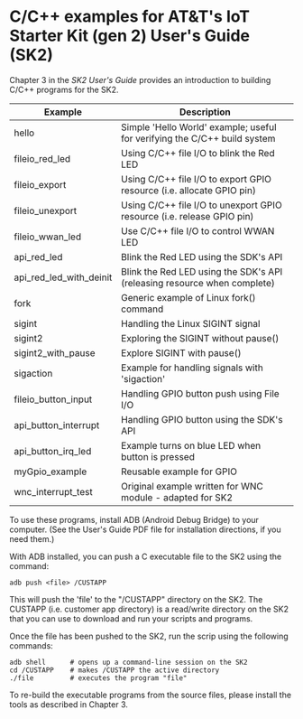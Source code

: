 # C/C++ examples for AT&T's IoT Starter Kit (gen 2) User's Guide (SK2) #

Chapter 3 in the *SK2 User's Guide* provides an introduction to building C/C++ programs for the SK2.

Example                 | Description
------------------------|--------------------------------------------------------------------------
hello			| Simple 'Hello World' example; useful for verifying the C/C++ build system
fileio_red_led          | Using C/C++ file I/O to blink the Red LED
fileio_export		| Using C/C++ file I/O to export GPIO resource (i.e. allocate GPIO pin)
fileio_unexport		| Using C/C++ file I/O to unexport GPIO resource (i.e. release GPIO pin)
fileio_wwan_led		| Use C/C++ file I/O to control WWAN LED
api_red_led		| Blink the Red LED using the SDK's API
api_red_led_with_deinit	| Blink the Red LED using the SDK's API (releasing resource when complete)
fork			| Generic example of Linux fork() command
sigint			| Handling the Linux SIGINT signal
sigint2			| Exploring the SIGINT without pause()
sigint2_with_pause	| Explore SIGINT with pause()
sigaction		| Example for handling signals with 'sigaction'
fileio_button_input	| Handling GPIO button push using File I/O
api_button_interrupt    | Handling GPIO button using the SDK's API
api_button_irq_led	| Example turns on blue LED when button is pressed
myGpio_example		| Reusable example for GPIO
wnc_interrupt_test	| Original example written for WNC module - adapted for SK2

To use these programs, install ADB (Android Debug Bridge) to your computer. (See the User's Guide PDF file for installation directions, if you need them.)

With ADB installed, you can push a C executable file to the SK2 using the command:

    adb push <file> /CUSTAPP

This will push the 'file' to the "/CUSTAPP" directory on the SK2. The CUSTAPP (i.e. customer app directory) is a read/write directory on the SK2 that you can use to download and run your scripts and programs.

Once the file has been pushed to the SK2, run the scrip using the following commands:

    adb shell      # opens up a command-line session on the SK2
    cd /CUSTAPP    # makes /CUSTAPP the active directory
    ./file         # executes the program "file" 

To re-build the executable programs from the source files, please install the tools as described in Chapter 3.
